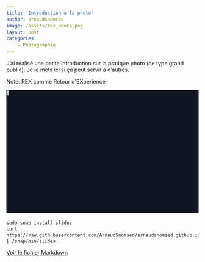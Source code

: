 ```yaml
---
title: 'Introduction à la photo'
author: arnaudsnomsed
image: /assets/rex_photo.png
layout: post
categories:
    - Photographie
---
```


J’ai réalisé une petite introduction sur la pratique photo (de type
grand public). Je le mets ici si ça peut servir à d’autres.

Note: REX comme Retour d'EXperience

![](/assets/rex_photo.gif)

```
sudo snap install slides
curl https://raw.githubusercontent.com/ArnaudSnomsed/arnaudsnomsed.github.io/master/REX_Photo.md | /snap/bin/slides

```

[Voir le fichier Markdown](https://raw.githubusercontent.com/ArnaudSnomsed/arnaudsnomsed.github.io/master/REX_Photo.md)
